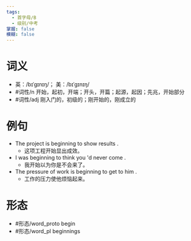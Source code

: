 ```yaml
---
tags:
  - 首字母/B
  - 级别/中考
掌握: false
模糊: false
---
```

# 词义
- 英：/bɪˈɡɪnɪŋ/； 美：/bɪˈɡɪnɪŋ/
- #词性/n  开始，起初，开端；开头，开篇；起源，起因；先兆，开始部分
- #词性/adj 刚入门的，初级的；刚开始的，刚成立的
# 例句
- The project is beginning to show results .
	- 这项工程开始显出成效。
- I was beginning to think you 'd never come .
	- 我开始以为你是不会来了。
- The pressure of work is beginning to get to him .
	- 工作的压力使他烦恼起来。
# 形态
- #形态/word_proto begin
- #形态/word_pl beginnings

